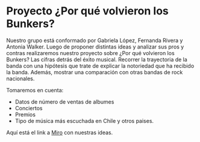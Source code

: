 # Proyecto ¿Por qué volvieron los Bunkers?

Nuestro grupo está conformado por Gabriela López, Fernanda Rivera y Antonia Walker. Luego de proponer distintas ideas y analizar sus pros y contras realizaremos nuestro proyecto sobre ¿Por qué volvieron los Bunkers? Las cifras detrás del éxito musical. Recorrer la trayectoria de la banda con una hipótesis que trate de explicar la notoriedad que ha recibido la banda.
Además, mostrar una comparación con otras bandas de rock nacionales.

Tomaremos en cuenta:
- Datos de número de ventas de albumes 
- Conciertos
- Premios
- Tipo de música más escuchada en Chile y otros paises.

Aquí está el link a [Miro](https://miro.com/welcomeonboard/OGVNbmdCSzIxRExseEJNRHl6clNOcDhKc0cyZU8wWHlGZTJiVUZLOVl1eU5PSFpIVmp6NVpvWm91am1JUFdxVXwzNDU4NzY0NTYyMzk2MTI4NTU0fDI=?share_link_id=372660117530) con nuestras ideas. 
